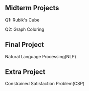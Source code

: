 ## Midterm Projects
Q1: Rubik's Cube <br>

Q2: Graph Coloring <br>

## Final Project
Natural Language Processing(NLP)

## Extra Project
Constrained Satisfaction Problem(CSP)
